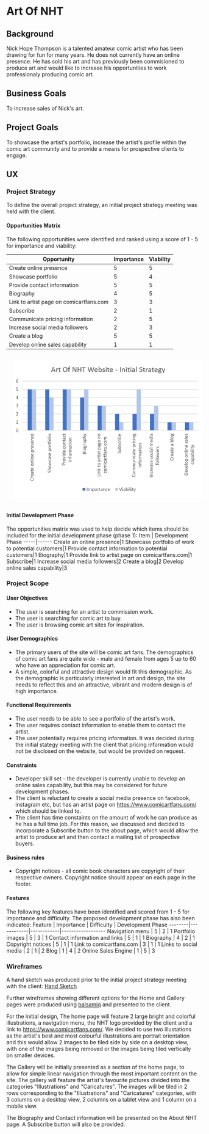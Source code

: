# Art Of NHT

## Background
Nick Hope Thompson is a talented amateur comic artist who has been drawing for fun for many years. He does not currently have an online presence. He has sold his art and has previously been commisioned to produce art and would like to increase his opportunities to work professionaly producing comic art. 

## Business Goals
To increase sales of Nick's art.

## Project Goals
To showcase the artist's portfolio, increase the artist's profile within the comic art community and to provide a means for prospective clients to engage.

## UX

### Project Strategy
To define the overall project strategy, an initial project strategy meeting was held with the client.

#### Opportunities Matrix
The following opportunities were identified and ranked using a score of 1 - 5 for importance and viability:

Opportunity | Importance |Viability
------------| -----------|---------
Create online presence|5|5
Showcase portfolio|5|4
Provide contact information|5|5
Biography|4|5
Link to artist page on comicartfans.com|3|3
Subscribe|2|1
Communicate pricing information|2|5
Increase social media followers|2|3
Create a blog|5|5
Develop online sales capability|1|1

<img src="./assets/images/initialstrategy.png" style="margin: 15px;">

#### Initial Development Phase
The opportunities matrix was used to help decide which items should be included for the initial development phase (phase 1):
Item | Development Phase
-----|------
Create an online presence|1
Showcase portfolio of work to potential customers|1
Provide contact information to potential customers|1
Biography|1
Provide link to artist page on comicartfans.com|1
Subscribe|1
Increase social media followers|2
Create a blog|2
Develop online sales capability|3

### Project Scope
#### User Objectives
* The user is searching for an artist to commission work.
* The user is searching for comic art to buy.
* The user is browsing comic art sites for inspiration.

#### User Demographics
* The primary users of the site will be comic art fans. The demographics of comic art fans are quite wide - male and female from ages 5 up to 60 who have an appreciation for comic art.
* A simple, colorful and attractive design would fit this demographic. As the demographic is particularly interested in art and design, the site needs to reflect this and an attractive, vibrant and modern design is of high importance.

#### Functional Requirements
* The user needs to be able to see a portfolio of the artist's work.
* The user requires contact information to enable them to contact the artist.
* The user potentially requires pricing information. It was decided during the initial stategy meeting with the client that pricing information would not be disclosed on the website, but would be provided on request.

#### Constraints
* Developer skill set - the developer is currently unable to develop an online sales capability, but this may be considered for future development phases.
* The client is reluctant to create a social media presence on facebook, instagram etc, but has an artist page on https://www.comicartfans.com/ which should be linked to.
* The client has time constaints on the amount of work he can produce as he has a full time job. For this reason, we discussed and decided to incorporate a Subscribe button to the about page, which would allow the artist to produce art and then contact a mailing list of prospective buyers. 

#### Business rules
* Copyright notices - all comic book characters are copyright of their respective owners. Copyright notice should appear on each page in the footer.

#### Features
The following key features have been identified and scored from 1 - 5 for importance and difficulty. The proposed development phase has also been indicated:
Feature | Importance | Difficulty | Development Phase
--------|------------|------------|------------------
Navigation menu | 5 | 2 | 1
Portfolio images | 5 | 3 | 1
Contact information and links | 5 | 1 | 1
Biography | 4 | 2 | 1
Copyright notices | 5 | 1 | 1
Link to comicartfans.com | 3 | 1 | 1
Links to social media | 2 | 1 | 2
Blog | 1 | 4 | 2
Online Sales Engine | 1 | 5 | 3

### Wireframes
A hand sketch was produced prior to the initial project strategy meeting with the client:
[Hand Sketch](.//assets/wireframes/initialhandsketch.jpg)

Further wireframes showing different options for the Home and Gallery pages were produced using [balsamiq](https://balsamiq.com/index.html) and presented to the client.

For the initial design, The home page will feature 2 large bright and colorful illustrations, a navigation menu, the NHT logo provided by the client and a link to https://www.comicartfans.com/. We decided to use two illustations as the artist's best and most colourful illustrations are portrait orientation and this would allow 2 images to be tiled side by side on a desktop view, with one of the images being removed or the images being tiled vertically on smaller devices. 

The Gallery will be initially presented as a section of the home page, to allow for simple linear navigation through the most important content on the site. The gallery will feature the artist's favourite pictures divided into the categories "Illustrations" and "Caricatures". The images will be tiled in 2 rows corresponding to the "Illustrations" and "Caricatures" categories, with 3 columns on a desktop view, 2 columns on a tablet view and 1 column on a mobile view.

The Biography and Contact information will be presented on the About NHT page. A Subscribe button will also be provided. 